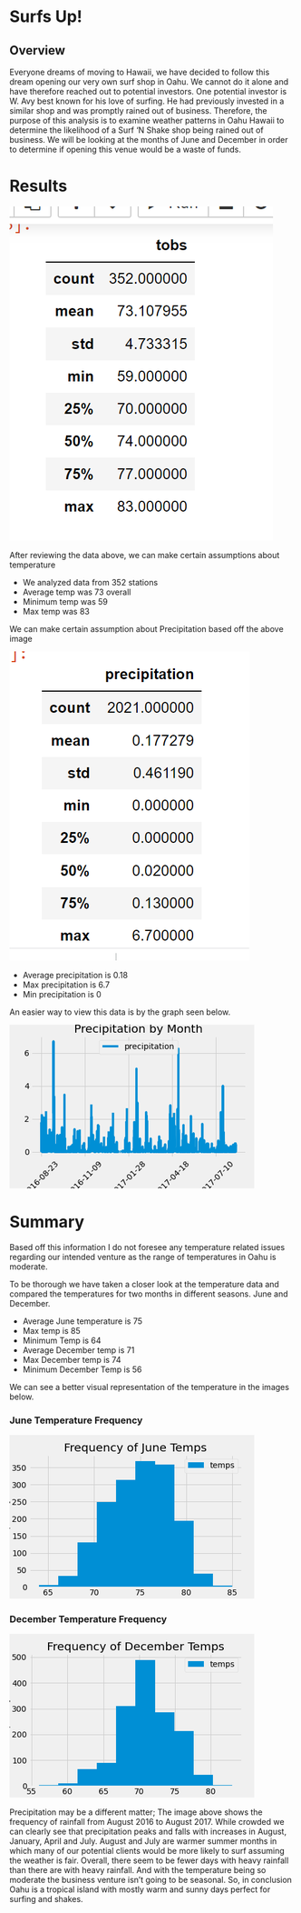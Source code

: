 # Surfs Up!

## Overview 


Everyone dreams of moving to Hawaii, we have decided to follow this dream opening our very own surf shop in Oahu. We cannot do it alone and have therefore reached out to potential investors. One potential investor is W. Avy best known for his love of surfing. He had previously invested in a similar shop and was promptly rained out of business. Therefore, the purpose of this analysis is to examine weather patterns in Oahu Hawaii to determine the likelihood of a Surf ‘N Shake shop being rained out of business. We will be looking at the months of June and December in order to determine if opening this venue would be a waste of funds. 


# Results

![alt text]( https://github.com/quorinne/surfs_up/blob/main/Resources/tobs.png?raw=true)

After reviewing the data above, we can make certain assumptions about temperature
*	We analyzed data from 352 stations
*	Average temp was 73 overall
*	Minimum temp was 59
*	Max temp was 83

We can make certain assumption about Precipitation based off the above image 


![alt text]( https://github.com/quorinne/surfs_up/blob/main/Resources/Precipitationlist.png?raw=true)

*	Average precipitation is 0.18 
*	Max precipitation is 6.7
*	Min precipitation is 0

An easier way to view this data is by the graph seen below.

![alt text]( https://github.com/quorinne/surfs_up/blob/main/Resources/precipitation.png?raw=true)


# Summary
Based off this information I do not foresee any temperature related issues regarding our intended venture as the range of temperatures in Oahu is moderate. 

To be thorough we have taken a closer look at the temperature data and compared the temperatures for two months in different seasons. June and December. 

*	Average June temperature is 75
*	Max temp is 85
*	Minimum Temp is 64
*	Average December temp is 71
*	Max December temp is 74
*	Minimum December Temp is 56

We can see a better visual representation of the temperature in the images below.

### June Temperature Frequency

![alt text]( https://github.com/quorinne/surfs_up/blob/main/Resources/June_Temp_Frequency.png?raw=true)


### December Temperature Frequency

![alt text]( https://github.com/quorinne/surfs_up/blob/main/Resources/Dec_Temp_Frequency.png?raw=true)

Precipitation may be a different matter; The image above shows the frequency of rainfall from August 2016 to August 2017. While crowded we can clearly see that precipitation peaks and falls with increases in August, January, April and July. 
August and July are warmer summer months in which many of our potential clients would be more likely to surf assuming the weather is fair.  Overall, there seem to be fewer days with heavy rainfall than there are with heavy rainfall. And with the temperature being so moderate the business venture isn’t going to be seasonal.  So, in conclusion Oahu is a tropical island with mostly warm and sunny days perfect for surfing and shakes. 




